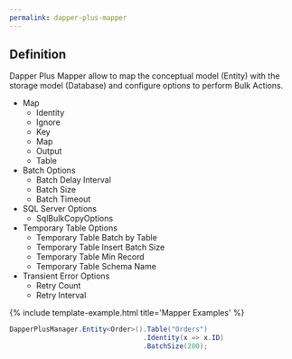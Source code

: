 ```yaml
---
permalink: dapper-plus-mapper
---
```


## Definition
Dapper Plus Mapper allow to map the conceptual model (Entity) with the storage model (Database) and configure options to perform Bulk Actions.

 - Map
   - Identity
   - Ignore
   - Key
   - Map
   - Output
   - Table
 - Batch Options
   - Batch Delay Interval
   - Batch Size
   - Batch Timeout
 - SQL Server Options
   - SqlBulkCopyOptions
 - Temporary Table Options
   - Temporary Table Batch by Table
   - Temporary Table Insert Batch Size
   - Temporary Table Min Record
   - Temporary Table Schema Name
 - Transient Error Options
   - Retry Count
   - Retry Interval


{% include template-example.html title='Mapper Examples' %} 
```csharp
DapperPlusManager.Entity<Order>().Table("Orders")
                                 .Identity(x => x.ID)
                                 .BatchSize(200);
```

